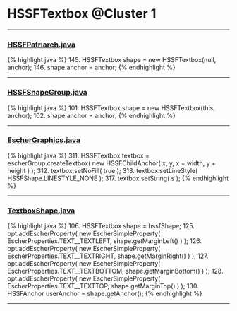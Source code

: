 # HSSFTextbox @Cluster 1

***

### [HSSFPatriarch.java](https://searchcode.com/codesearch/view/15642333/)
{% highlight java %}
145. HSSFTextbox shape = new HSSFTextbox(null, anchor);
146. shape.anchor = anchor;
{% endhighlight %}

***

### [HSSFShapeGroup.java](https://searchcode.com/codesearch/view/15642300/)
{% highlight java %}
101. HSSFTextbox shape = new HSSFTextbox(this, anchor);
102. shape.anchor = anchor;
{% endhighlight %}

***

### [EscherGraphics.java](https://searchcode.com/codesearch/view/15642323/)
{% highlight java %}
311. HSSFTextbox textbox = escherGroup.createTextbox( new HSSFChildAnchor( x, y, x + width, y + height ) );
312. textbox.setNoFill( true );
313. textbox.setLineStyle( HSSFShape.LINESTYLE_NONE );
317. textbox.setString( s );
{% endhighlight %}

***

### [TextboxShape.java](https://searchcode.com/codesearch/view/15642364/)
{% highlight java %}
106. HSSFTextbox shape = hssfShape;
125. opt.addEscherProperty( new EscherSimpleProperty( EscherProperties.TEXT__TEXTLEFT, shape.getMarginLeft() ) );
126. opt.addEscherProperty( new EscherSimpleProperty( EscherProperties.TEXT__TEXTRIGHT, shape.getMarginRight() ) );
127. opt.addEscherProperty( new EscherSimpleProperty( EscherProperties.TEXT__TEXTBOTTOM, shape.getMarginBottom() ) );
128. opt.addEscherProperty( new EscherSimpleProperty( EscherProperties.TEXT__TEXTTOP, shape.getMarginTop() ) );
130. HSSFAnchor userAnchor = shape.getAnchor();
{% endhighlight %}

***


